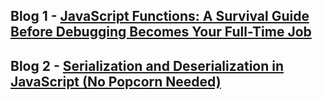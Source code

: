 ## Blog 1 - [JavaScript Functions: A Survival Guide Before Debugging Becomes Your Full-Time Job](https://ryuks-blog.hashnode.dev/javascript-functions-a-survival-guide-before-debugging-becomes-your-full-time-job)

## Blog 2 - [Serialization and Deserialization in JavaScript (No Popcorn Needed)](https://ryuks-blog.hashnode.dev/serialization-and-deserialization-in-javascript-no-popcorn-needed)

